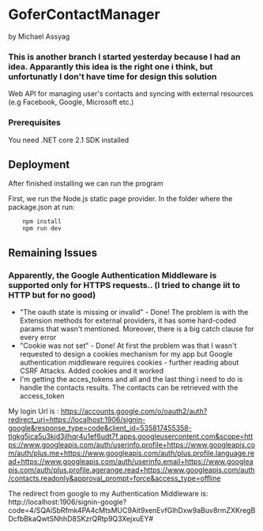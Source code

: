 # GoferContactManager


by Michael Assyag

### This is another branch I started yesterday because I had an idea. Apparantly this idea is the right one i think, but unfortunatly I don't have time for design this solution

Web API for managing user's contacts and syncing with external resources (e.g Facebook, Google, Microsoft etc.)

### Prerequisites

You need .NET core 2.1 SDK installed

## Deployment

After finished installing we can run the program

First, we run the Node.js static page provider. In the folder where the package.json at run:
```
    npm install
    npm run dev
```

## Remaining Issues
### Apparently, the Google Authentication Middleware is supported only for HTTPS requests.. (I tried to change iit to HTTP but for no good)
* "The oauth state is missing or invalid" - Done! The problem is with the Extension methods for external providers, it has some hard-coded params that wasn't mentioned. Moreover, there is a big catch clause for every error
* "Cookie was not set" - Done! At first the problem was that I wasn't requested to design a cookies mechanism for my app but Google authentication middleware requires cookies - further reading about CSRF Attacks. Added cookies and it worked
* I'm getting the acces_tokens and all and the last thing i need to do is handle the contacts results. The contacts can be retrieved with the access_token

My login Url is : https://accounts.google.com/o/oauth2/auth?redirect_uri=https://localhost:1906/signin-google&response_type=code&client_id=535817455358-tlgkg5jca5u3kjd3jlhqr4u1ef6udt7f.apps.googleusercontent.com&scope=https://www.googleapis.com/auth/userinfo.profile+https://www.googleapis.com/auth/plus.me+https://www.googleapis.com/auth/plus.profile.language.read+https://www.googleapis.com/auth/userinfo.email+https://www.googleapis.com/auth/plus.profile.agerange.read+https://www.googleapis.com/auth/contacts.readonly&approval_prompt=force&access_type=offline

The redirect from google to my Authentication Middleware is: http://localhost:1906/signin-google?code=4/SQAiSbRfmk4PA4cMtsMUC9Ait9xenEvfGlhDxw9aBuv8rmZXKregBDcfbBkaQwtSNhhD8SKzrQRtp9Q3XejxuEY#


